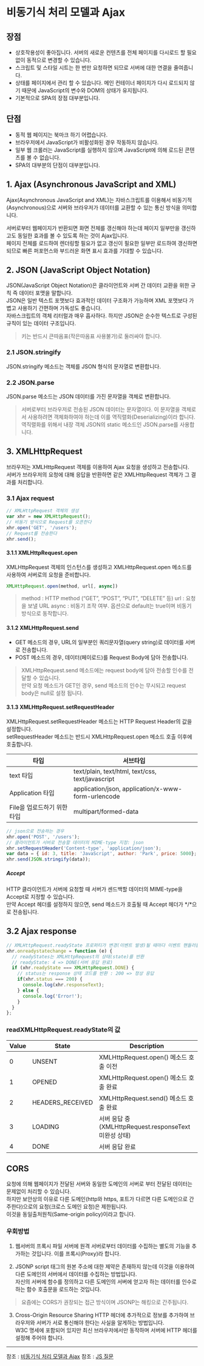 
# 비동기식 처리 모델과 Ajax

## 장점
- 상호작용성이 좋아집니다. 서버의 새로운 컨텐츠를 전체 페이지를 다시로드 할 필요 없이 동적으로 변경할 수 있습니다.
- 스크립트 및 스타일 시트는 한 번만 요청하면 되므로 서버에 대한 연결을 줄여줍니다.
- 상태를 페이지에서 관리 할 수 ​​있습니다. 메인 컨테이너 페이지가 다시 로드되지 않기 때문에 JavaScript의 변수와 DOM의 상태가 유지됩니다.
- 기본적으로 SPA의 장점 대부분입니다.

## 단점
- 동적 웹 페이지는 북마크 하기 어렵습니다.
- 브라우저에서 JavaScript가 비활성화된 경우 작동하지 않습니다.
- 일부 웹 크롤러는 JavaScript를 실행하지 않으며 JavaScript에 의해 로드된 콘텐츠를 볼 수 없습니다.
- SPA의 대부분의 단점이 대부분입니다.

## 1. Ajax (Asynchronous JavaScript and XML)
Ajax(Asynchronous JavaScript and XML)는 자바스크립트를 이용해서 비동기적(Asynchronous)으로 서버와 브라우저가 데이터를 교환할 수 있는 통신 방식을 의미합니다.  

서버로부터 웹페이지가 반환되면 화면 전체를 갱신해야 하는데 페이지 일부만을 갱신하고도 동일한 효과를 볼 수 있도록 하는 것이 Ajax입니다.  
페이지 전체를 로드하여 렌더링할 필요가 없고 갱신이 필요한 일부만 로드하여 갱신하면 되므로 빠른 퍼포먼스와 부드러운 화면 표시 효과를 기대할 수 있습니다.  

## 2. JSON (JavaScript Object Notation)
JSON(JavaScript Object Notation)은 클라이언트와 서버 간 데이터 교환을 위한 규칙 즉 데이터 포맷을 말합니다.  
JSON은 일반 텍스트 포맷보다 효과적인 데이터 구조화가 가능하며 XML 포맷보다 가볍고 사용하기 간편하며 가독성도 좋습니다.  
자바스크립트의 객체 리터럴과 매우 흡사하다. 하지만 JSON은 순수한 텍스트로 구성된 규칙이 있는 데이터 구조입니다.  
> 키는 반드시 큰따옴표(작은따옴표 사용불가)로 둘러싸야 합니다.  

### 2.1 JSON.stringify
JSON.stringify 메소드는 객체를 JSON 형식의 문자열로 변환합니다.  

### 2.2 JSON.parse
JSON.parse 메소드는 JSON 데이터를 가진 문자열을 객체로 변환합니다.  
> 서버로부터 브라우저로 전송된 JSON 데이터는 문자열이다. 이 문자열을 객체로서 사용하려면 객체화하여야 하는데 이를 역직렬화(Deserializing)이라 합니다.  
> 역직렬화를 위해서 내장 객체 JSON의 static 메소드인 JSON.parse를 사용합니다.  

## 3. XMLHttpRequest
브라우저는 XMLHttpRequest 객체를 이용하여 Ajax 요청을 생성하고 전송합니다.  
서버가 브라우저의 요청에 대해 응답을 반환하면 같은 XMLHttpRequest 객체가 그 결과를 처리합니다.  

### 3.1 Ajax request

```javascript
// XMLHttpRequest 객체의 생성
var xhr = new XMLHttpRequest();
// 비동기 방식으로 Request를 오픈한다
xhr.open('GET', '/users');
// Request를 전송한다
xhr.send();
```

#### 3.1.1 XMLHttpRequest.open
XMLHttpRequest 객체의 인스턴스를 생성하고 XMLHttpRequest.open 메소드를 사용하여 서버로의 요청을 준비합니다.  

```javascript
XMLHttpRequest.open(method, url[, async])
```
> method : HTTP method (“GET”, “POST”, “PUT”, “DELETE” 등)
> url :	요청을 보낼 URL
> async : 비동기 조작 여부. 옵션으로 default는 true이며 비동기 방식으로 동작합니다.  

#### 3.1.2 XMLHttpRequest.send
- GET 메소드의 경우, URL의 일부분인 쿼리문자열(query string)로 데이터를 서버로 전송합니다.  
- POST 메소드의 경우, 데이터(페이로드)를 Request Body에 담아 전송합니다.  
> XMLHttpRequest.send 메소드에는 request body에 담아 전송할 인수를 전달할 수 있습니다.  
> 만약 요청 메소드가 GET인 경우, send 메소드의 인수는 무시되고 request body은 null로 설정 됩니다.  

#### 3.1.3 XMLHttpRequest.setRequestHeader
XMLHttpRequest.setRequestHeader 메소드는 HTTP Request Header의 값을 설정합니다.  
setRequestHeader 메소드는 반드시 XMLHttpRequest.open 메소드 호출 이후에 호출합니다.  

|타입|서브타입|
|---|------|
|text 타입|text/plain, text/html, text/css, text/javascript|
|Application 타입|application/json, application/x-www-form-urlencode|
|File을 업로드하기 위한 타입|multipart/formed-data|

```javascript
// json으로 전송하는 경우
xhr.open('POST', '/users');
// 클라이언트가 서버로 전송할 데이터의 MIME-type 지정: json
xhr.setRequestHeader('Content-type', 'application/json');
var data = { id: 3, title: 'JavaScript', author: 'Park', price: 5000};
xhr.send(JSON.stringify(data));
```

##### Accept
HTTP 클라이언트가 서버에 요청할 때 서버가 센드백할 데이터의 MIME-type을 Accept로 지정할 수 있습니다.  
만약 Accept 헤더를 설정하지 않으면, send 메소드가 호출될 때 Accept 헤더가 */*으로 전송됩니다.  

## 3.2 Ajax response
```javascript
// XMLHttpRequest.readyState 프로퍼티가 변경(이벤트 발생)될 때마다 이벤트 핸들러를 호출한다.
xhr.onreadystatechange = function (e) {
  // readyStates는 XMLHttpRequest의 상태(state)를 반환
  // readyState: 4 => DONE(서버 응답 완료)
  if (xhr.readyState === XMLHttpRequest.DONE) {
    // status는 response 상태 코드를 반환 : 200 => 정상 응답
    if(xhr.status === 200) {
      console.log(xhr.responseText);
    } else {
      console.log('Error!');
    }
  }
};
```

### readXMLHttpRequest.readyState의 값

|Value|State|Description|
|-----|-----|------------|
|0|UNSENT|XMLHttpRequest.open() 메소드 호출 이전|
|1|OPENED|XMLHttpRequest.open() 메소드 호출 완료|
|2|HEADERS_RECEIVED|XMLHttpRequest.send() 메소드 호출 완료|
|3|LOADING|서버 응답 중(XMLHttpRequest.responseText 미완성 상태)|
|4|DONE|서버 응답 완료|

## CORS 
요청에 의해 웹페이지가 전달된 서버와 동일한 도메인의 서버로 부터 전달된 데이터는 문제없이 처리할 수 있습니다.  
하지만 보안상의 이유로 다른 도메인(http와 https, 포트가 다르면 다른 도메인으로 간주한다)으로의 요청(크로스 도메인 요청)은 제한됩니다.  
이것을 동일출처원칙(Same-origin policy)이라고 합니다.  

### 우회방법

1. 웹서버의 프록시 파일
서버에 원격 서버로부터 데이터를 수집하는 별도의 기능을 추가하는 것입니다. 이를 프록시(Proxy)라 합니다.  

2. JSONP
script 태그의 원본 주소에 대한 제약은 존재하지 않는데 이것을 이용하여 다른 도메인의 서버에서 데이터를 수집하는 방법입니다.  
자신의 서버에 함수를 정의하고 다른 도메인의 서버에 얻고자 하는 데이터를 인수로 하는 함수 호출문을 로드하는 것입니다.  
> 요즘에는 CORS가 권장되는 접근 방식이며 JSONP는 해킹으로 간주됩니다.  

3. Cross-Origin Resource Sharing
HTTP 헤더에 추가적으로 정보를 추가하여 브라우저와 서버가 서로 통신해야 한다는 사실을 알게하는 방법입니다.  
W3C 명세에 포함되어 있지만 최신 브라우저에서만 동작하며 서버에 HTTP 헤더를 설정해 주어야 합니다.  

























---
참조 : [비동기식 처리 모델과 Ajax](https://poiemaweb.com/js-ajax)
참조 : [JS 질문](https://github.com/yangshun/front-end-interview-handbook/blob/master/Translations/Korean/questions/javascript-questions.md)